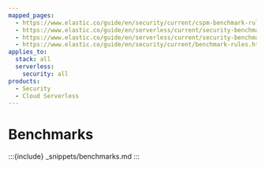```yaml
---
mapped_pages:
  - https://www.elastic.co/guide/en/security/current/cspm-benchmark-rules.html
  - https://www.elastic.co/guide/en/serverless/current/security-benchmark-rules.html
  - https://www.elastic.co/guide/en/serverless/current/security-benchmark-rules-kspm.html
  - https://www.elastic.co/guide/en/security/current/benchmark-rules.html
applies_to:
  stack: all
  serverless:
    security: all
products:
  - Security
  - Cloud Serverless
---
```


# Benchmarks

:::{include} _snippets/benchmarks.md
:::

